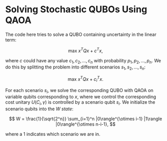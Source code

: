 # Solving Stochastic QUBOs Using QAOA #
The code here tries to solve a QUBO containing uncertainty in the linear term:

$$
\text{max } x^T Q x + c^T x,
$$

where $c$ could have any value $c_1, c_2, \ldots, c_n$ with probability $p_1, p_2, \ldots, p_n$.
We do this by splitting the problem into different scenarios $s_1, s_2, \ldots, s_n$:

$$
    \text{max } x^T Q x + c_i^T x.
$$

For each scenario $s_i$, we solve the corresponding QUBO with QAOA on variable qubits corresponding to $x$, where we control the corresponding cost unitary $U(C_i, \gamma)$ is controlled by a scenario qubit $s_i$.
We initialize the scenario qubits into the *W state*:

$$
    W = \frac{1}{\sqrt{2^n}} \sum_{i=1}^n |0\rangle^{\otimes i-1} |1\rangle |0\rangle^{\otimes n-i-1},
$$

where a 1 indicates which scenario we are in.

